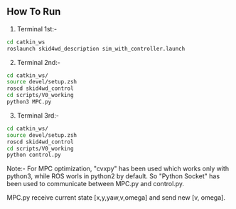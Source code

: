 ## How To Run

1. Terminal 1st:-
```bash
cd catkin_ws
roslaunch skid4wd_description sim_with_controller.launch
```
2. Terminal 2nd:-
```bash
cd catkin_ws/
source devel/setup.zsh
roscd skid4wd_control
cd scripts/V0_working
python3 MPC.py
```
3. Terminal 3rd:-
```bash
cd catkin_ws/
source devel/setup.zsh
roscd skid4wd_control
cd scripts/V0_working
python control.py
```

Note:-
For MPC optimization, "cvxpy" has been used which works only with python3, while ROS worls in python2 by default. So "Python Socket" has been used to communicate between MPC.py and control.py.

MPC.py receive current state [x,y,yaw,v,omega] and send new [v, omega].
